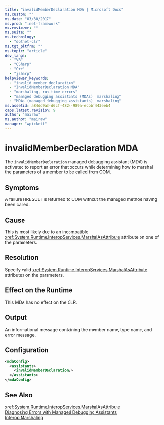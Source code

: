 ```yaml
---
title: "invalidMemberDeclaration MDA | Microsoft Docs"
ms.custom: ""
ms.date: "03/30/2017"
ms.prod: ".net-framework"
ms.reviewer: ""
ms.suite: ""
ms.technology: 
  - "dotnet-clr"
ms.tgt_pltfrm: ""
ms.topic: "article"
dev_langs: 
  - "VB"
  - "CSharp"
  - "C++"
  - "jsharp"
helpviewer_keywords: 
  - "invalid member declaration"
  - "InvalidMemberDeclaration MDA"
  - "marshaling, run-time errors"
  - "managed debugging assistants (MDAs), marshaling"
  - "MDAs (managed debugging assistants), marshaling"
ms.assetid: a84dd9a3-d6cf-4824-989a-ecbbf443eeb4
caps.latest.revision: 9
author: "mairaw"
ms.author: "mairaw"
manager: "wpickett"
---
```

# invalidMemberDeclaration MDA
The `invalidMemberDeclaration` managed debugging assistant (MDA) is activated to report an error that occurs while determining how to marshal the parameters of a member to be called from COM.  
  
## Symptoms  
 A failure HRESULT is returned to COM without the managed method having been called.  
  
## Cause  
 This is most likely due to an incompatible <xref:System.Runtime.InteropServices.MarshalAsAttribute> attribute on one of the parameters.  
  
## Resolution  
 Specify valid <xref:System.Runtime.InteropServices.MarshalAsAttribute> attributes on the parameters.  
  
## Effect on the Runtime  
 This MDA has no effect on the CLR.  
  
## Output  
 An informational message containing the member name, type name, and error message.  
  
## Configuration  
  
```xml  
<mdaConfig>  
  <assistants>  
    <invalidMemberDeclaration/>  
  </assistants>  
</mdaConfig>  
```  
  
## See Also  
 <xref:System.Runtime.InteropServices.MarshalAsAttribute>   
 [Diagnosing Errors with Managed Debugging Assistants](../../../docs/framework/debug-trace-profile/diagnosing-errors-with-managed-debugging-assistants.md)   
 [Interop Marshaling](../../../docs/framework/interop/interop-marshaling.md)